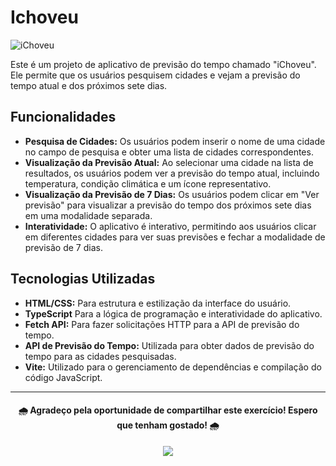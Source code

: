 # Ichoveu
![iChoveu](https://img.olhardigital.com.br/wp-content/uploads/2022/10/previsao-do-tempo-meteorologia.jpg)

Este é um projeto de aplicativo de previsão do tempo chamado "iChoveu". Ele permite que os usuários pesquisem cidades e vejam a previsão do tempo atual e dos próximos sete dias.

## Funcionalidades

- **Pesquisa de Cidades:** Os usuários podem inserir o nome de uma cidade no campo de pesquisa e obter uma lista de cidades correspondentes.
- **Visualização da Previsão Atual:** Ao selecionar uma cidade na lista de resultados, os usuários podem ver a previsão do tempo atual, incluindo temperatura, condição climática e um ícone representativo.
- **Visualização da Previsão de 7 Dias:** Os usuários podem clicar em "Ver previsão" para visualizar a previsão do tempo dos próximos sete dias em uma modalidade separada.
- **Interatividade:** O aplicativo é interativo, permitindo aos usuários clicar em diferentes cidades para ver suas previsões e fechar a modalidade de previsão de 7 dias.

## Tecnologias Utilizadas

- **HTML/CSS:** Para estrutura e estilização da interface do usuário.
- **TypeScript** Para a lógica de programação e interatividade do aplicativo.
- **Fetch API:** Para fazer solicitações HTTP para a API de previsão do tempo.
- **API de Previsão do Tempo:** Utilizada para obter dados de previsão do tempo para as cidades pesquisadas.
- **Vite:** Utilizado para o gerenciamento de dependências e compilação do código JavaScript.

---

<div align="center">
  <h4>🌧️ Agradeço pela oportunidade de compartilhar este exercício! Espero que tenham gostado! 🌧️</h4>
  <img src="https://i.pinimg.com/originals/81/49/ff/8149ffb38813111029c7d836251240de.gif" ">
</div>


